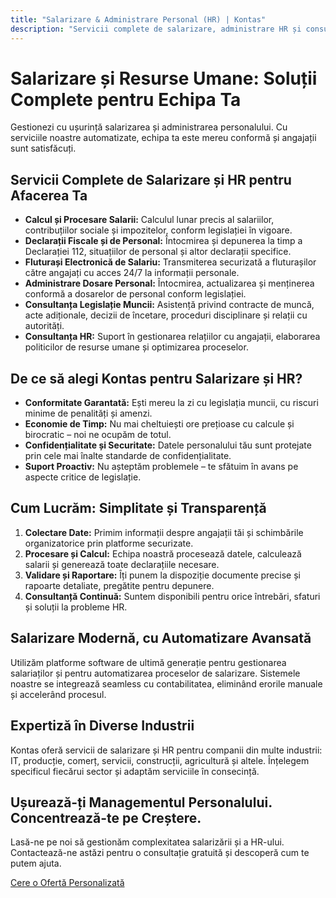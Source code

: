 ```yaml
---
title: "Salarizare & Administrare Personal (HR) | Kontas"
description: "Servicii complete de salarizare, administrare HR și consultanță legislație muncii. Automatizare, conformitate și eficiență garantate pentru echipa ta."
---
```

<!-- Hreflang tags for SEO -->
<!--
<link rel="alternate" href="https://kontas.ro/servicii/salarizare-resurse-umane/" hreflang="ro-RO" />
<link rel="alternate" href="https://kontas.ro/en/services/payroll-human-resources/" hreflang="en-RO" />
<link rel="alternate" href="https://kontas.ro/servicii/salarizare-resurse-umane/" hreflang="x-default" />
-->

# Salarizare și Resurse Umane: Soluții Complete pentru Echipa Ta

Gestionezi cu ușurință salarizarea și administrarea personalului. Cu serviciile noastre automatizate, echipa ta este mereu conformă și angajații sunt satisfăcuți.

## Servicii Complete de Salarizare și HR pentru Afacerea Ta

*   **Calcul și Procesare Salarii:** Calculul lunar precis al salariilor, contribuțiilor sociale și impozitelor, conform legislației în vigoare.
*   **Declarații Fiscale și de Personal:** Întocmirea și depunerea la timp a Declarației 112, situațiilor de personal și altor declarații specifice.
*   **Fluturași Electronică de Salariu:** Transmiterea securizată a fluturașilor către angajați cu acces 24/7 la informații personale.
*   **Administrare Dosare Personal:** Întocmirea, actualizarea și menținerea conformă a dosarelor de personal conform legislației.
*   **Consultanța Legislație Muncii:** Asistență privind contracte de muncă, acte adiționale, decizii de încetare, proceduri disciplinare și relații cu autorități.
*   **Consultanța HR:** Suport în gestionarea relațiilor cu angajații, elaborarea politicilor de resurse umane și optimizarea proceselor.

## De ce să alegi Kontas pentru Salarizare și HR?

*   **Conformitate Garantată:** Ești mereu la zi cu legislația muncii, cu riscuri minime de penalități și amenzi.
*   **Economie de Timp:** Nu mai cheltuiești ore prețioase cu calcule și birocratic – noi ne ocupăm de totul.
*   **Confidențialitate și Securitate:** Datele personalului tău sunt protejate prin cele mai înalte standarde de confidențialitate.
*   **Suport Proactiv:** Nu așteptăm problemele – te sfătuim în avans pe aspecte critice de legislație.

## Cum Lucrăm: Simplitate și Transparență

1.  **Colectare Date:** Primim informații despre angajații tăi și schimbările organizatorice prin platforme securizate.
2.  **Procesare și Calcul:** Echipa noastră procesează datele, calculează salarii și generează toate declarațiile necesare.
3.  **Validare și Raportare:** Îți punem la dispoziție documente precise și rapoarte detaliate, pregătite pentru depunere.
4.  **Consultanță Continuă:** Suntem disponibili pentru orice întrebări, sfaturi și soluții la probleme HR.

## Salarizare Modernă, cu Automatizare Avansată

Utilizăm platforme software de ultimă generație pentru gestionarea salariaților și pentru automatizarea proceselor de salarizare. Sistemele noastre se integrează seamless cu contabilitatea, eliminând erorile manuale și accelerând procesul.

## Expertiză în Diverse Industrii

Kontas oferă servicii de salarizare și HR pentru companii din multe industrii: IT, producție, comerț, servicii, construcții, agricultură și altele. Înțelegem specificul fiecărui sector și adaptăm serviciile în consecință.

## Ușurează-ți Managementul Personalului. Concentrează-te pe Creștere.

Lasă-ne pe noi să gestionăm complexitatea salarizării și a HR-ului. Contactează-ne astăzi pentru o consultație gratuită și descoperă cum te putem ajuta.

[Cere o Ofertă Personalizată](/contact/)
